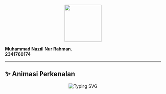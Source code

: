 <p align="center">
  <img src="https://media.giphy.com/media/hvRJCLFzcasrR4ia7z/giphy.gif" width="120px">
</p>

 **Muhammad Nazril Nur Rahman**.  
 **2341760174**

---

## ✨ Animasi Perkenalan
<p align="center">
  <img src="https://readme-typing-svg.demolab.com?font=Fira+Code&pause=1000&color=00BFFF&center=true&width=600&lines=Halo%2C+Saya+Nazril!;Mahasiswa+Teknologi+Informasi;Suka+ngoding+%26+belajar+hal+baru;Let's+Connect+%F0%9F%91%8B" alt="Typing SVG" />
</p>
